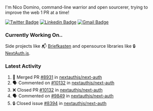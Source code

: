 
I'm Nico Domino, command-line warrior and open sourcerer, trying to improve the web 1 PR at a time!

[![Twitter Badge](https://img.shields.io/badge/-@ndom91-1ca0f1?style=flat-square&labelColor=1ca0f1&logo=twitter&logoColor=white&link=https://twitter.com/ndom91)](https://twitter.com/ndom91) [![Linkedin Badge](https://img.shields.io/badge/-ndom91-blue?style=flat-square&logo=Linkedin&logoColor=white&link=https://www.linkedin.com/in/ndom91/)](https://www.linkedin.com/in/ndom91/) [![Gmail Badge](https://img.shields.io/badge/-yo@ndo.dev-c14438?style=flat-square&logo=mail.ru&logoColor=white&link=mailto:yo@ndo.dev)](mailto:yo@ndo.dev)

### Currently Working On..

Side projects like 📬 [Briefkasten](https://briefkastenhq.com) and opensource libraries like 🔒 [NextAuth.js](https://github.com/nextauthjs/next-auth).

<!--START_SECTION_PROFILE_VIEWS:readme-info-->
<!--END_SECTION_PROFILE_VIEWS:readme-info-->

<!--START_SECTION_DAILY_COMMIT:readme-info-->
<!--END_SECTION_DAILY_COMMIT:readme-info-->

<!--START_SECTION_WEEKLY_COMMIT:readme-info-->
<!--END_SECTION_WEEKLY_COMMIT:readme-info-->

### Latest Activity

<!--START_SECTION:activity-->
1. 🎉 Merged PR [#8931](https://github.com/nextauthjs/next-auth/pull/8931) in [nextauthjs/next-auth](https://github.com/nextauthjs/next-auth)
2. 🗣 Commented on [#10132](https://github.com/nextauthjs/next-auth/pull/10132#issuecomment-1973538476) in [nextauthjs/next-auth](https://github.com/nextauthjs/next-auth)
3. ❌ Closed PR [#10132](https://github.com/nextauthjs/next-auth/pull/10132) in [nextauthjs/next-auth](https://github.com/nextauthjs/next-auth)
4. 🗣 Commented on [#9849](https://github.com/nextauthjs/next-auth/pull/9849#issuecomment-1973534053) in [nextauthjs/next-auth](https://github.com/nextauthjs/next-auth)
5. 🔒 Closed issue [#8394](https://github.com/nextauthjs/next-auth/issues/8394) in [nextauthjs/next-auth](https://github.com/nextauthjs/next-auth)
<!--END_SECTION:activity-->

